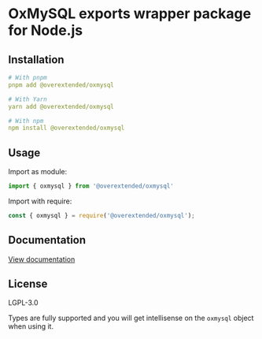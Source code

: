 # OxMySQL exports wrapper package for Node.js

## Installation

```yaml
# With pnpm
pnpm add @overextended/oxmysql

# With Yarn
yarn add @overextended/oxmysql

# With npm
npm install @overextended/oxmysql
```

## Usage

Import as module:
```ts
import { oxmysql } from '@overextended/oxmysql'
```

Import with require:
```js
const { oxmysql } = require('@overextended/oxmysql');
```

## Documentation

[View documentation](https://overextended.github.io/docs/oxmysql)

## License
LGPL-3.0

Types are fully supported and you will get intellisense on the `oxmysql` object when using it.